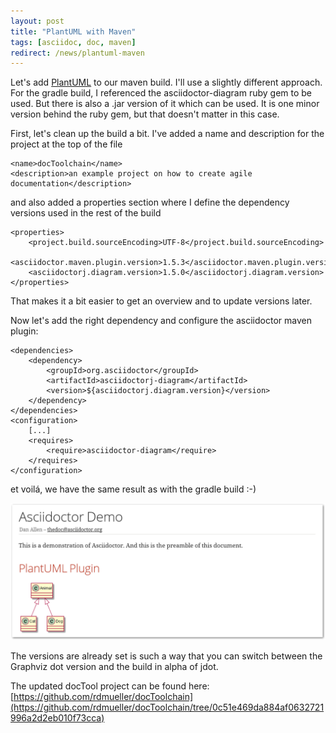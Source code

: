 ```yaml
---
layout: post
title: "PlantUML with Maven"
tags: [asciidoc, doc, maven]
redirect: /news/plantuml-maven
---
```


Let's add [PlantUML](https://plantuml.com) to our maven build. I'll use a slightly different approach. For the gradle build, I referenced the asciidoctor-diagram ruby gem to be used. But there is also a .jar version of it which can be used. It is one minor version behind the ruby gem, but that doesn't matter in this case.

First, let's clean up the build a bit. I've added a name and description for the project at the top of the file

    <name>docToolchain</name>
    <description>an example project on how to create agile documentation</description>

and also added a properties section where I define the dependency versions used in the rest of the build

    <properties>
        <project.build.sourceEncoding>UTF-8</project.build.sourceEncoding>
        <asciidoctor.maven.plugin.version>1.5.3</asciidoctor.maven.plugin.version>
        <asciidoctorj.diagram.version>1.5.0</asciidoctorj.diagram.version>
    </properties>

That makes it a bit easier to get an overview and to update versions later.

Now let's add the right dependency and configure the asciidoctor maven plugin:

    <dependencies>
        <dependency>
            <groupId>org.asciidoctor</groupId>
            <artifactId>asciidoctorj-diagram</artifactId>
            <version>${asciidoctorj.diagram.version}</version>
        </dependency>
    </dependencies>
    <configuration>
        [...]
        <requires>
            <require>asciidoctor-diagram</require>
        </requires>
    </configuration>

et voilá, we have the same result as with the gradle build :-)

<div> <img src="../images/renderedPlantUml.png" style="max-width: 100%" /> </div>

The versions are already set is such a way that you can switch between the Graphviz dot version and the build in alpha of jdot.

The updated docTool project can be found here:  [https://github.com/rdmueller/docToolchain](https://github.com/rdmueller/docToolchain/tree/0c51e469da884af0632721996a2d2eb010f73cca)

